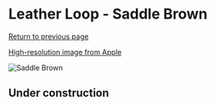 # Leather Loop - Saddle Brown

[Return to previous page](/airtag)

[High-resolution image from Apple](https://store.storeimages.cdn-apple.com/8756/as-images.apple.com/is/MX4A2?wid=4500&hei=4500&fmt=png)

<div style="width: 500px"><img src="/almost_uncompressed/MX4A2.webp" alt="Saddle Brown"></div>

## Under construction
